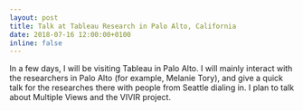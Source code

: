```yaml
---
layout: post
title: Talk at Tableau Research in Palo Alto, California
date: 2018-07-16 12:00:00+0100
inline: false
---
```

In a few days, I will be visiting Tableau in Palo Alto. I will mainly interact with the researchers in Palo Alto (for example, Melanie Tory), and give a quick talk for the researches there with people from Seattle dialing in. I plan to talk about Multiple Views and the VIVIR project.
